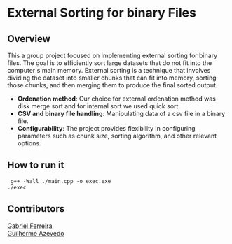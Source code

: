 # External Sorting for binary Files

## Overview

This a group project focused on implementing external sorting for binary files. The goal is to efficiently sort large datasets that do not fit into the computer's main memory. External sorting is a technique that involves dividing the dataset into smaller chunks that can fit into memory, sorting those chunks, and then merging them to produce the final sorted output.

- **Ordenation method**: Our choice for external ordenation method was disk merge sort and for internal sort we used quick sort.
- **CSV and binary file handling**: Manipulating data of a csv file in a binary file.
- **Configurability**: The project provides flexibility in configuring parameters such as chunk size, sorting algorithm, and other relevant options.

## How to run it

```
 g++ -Wall ./main.cpp -o exec.exe
./exec
```

## Contributors

[Gabriel Ferreira](https://github.com/Ferreira327)<br>
[Guilherme Azevedo](https://github.com/Gui-L-Azevedo)
